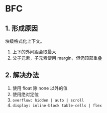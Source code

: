 <!--
 * @Author: your name
 * @Date: 2022-02-21 10:32:22
 * @LastEditTime: 2022-02-21 13:43:39
 * @LastEditors: Please set LastEditors
 * @Description: 打开koroFileHeader查看配置 进行设置: https://github.com/OBKoro1/koro1FileHeader/wiki/%E9%85%8D%E7%BD%AE
 * @FilePath: \forGreaterGood\forward-intermediate\CSS\bfc.md
-->

# BFC

## 1. 形成原因

块级格式化上下文。

1. 上下的外间距会取最大
2. 父子元素，子元素使用 margin，但仍顶部重叠

## 2. 解决办法

1. 使用 float 除 none 以外的值
2. 使用绝对定位
3. `overflow: hidden | auto | scroll`
4. `display: inline-block table-cells | flex`
